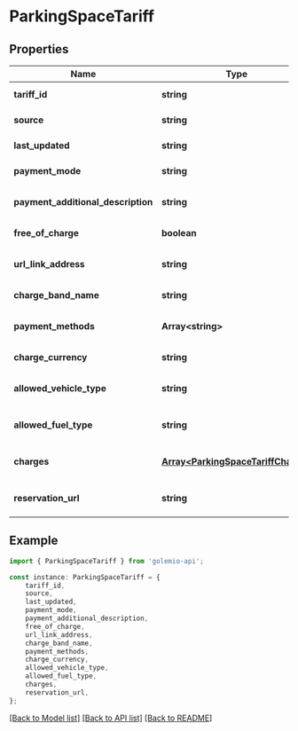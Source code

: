 # ParkingSpaceTariff


## Properties

Name | Type | Description | Notes
------------ | ------------- | ------------- | -------------
**tariff_id** | **string** |  | [default to undefined]
**source** | **string** |  | [default to undefined]
**last_updated** | **string** |  | [default to undefined]
**payment_mode** | **string** |  | [default to undefined]
**payment_additional_description** | **string** |  | [optional] [default to undefined]
**free_of_charge** | **boolean** |  | [default to undefined]
**url_link_address** | **string** |  | [optional] [default to undefined]
**charge_band_name** | **string** |  | [default to undefined]
**payment_methods** | **Array&lt;string&gt;** |  | [optional] [default to undefined]
**charge_currency** | **string** |  | [default to undefined]
**allowed_vehicle_type** | **string** |  | [optional] [default to undefined]
**allowed_fuel_type** | **string** |  | [optional] [default to undefined]
**charges** | [**Array&lt;ParkingSpaceTariffCharge&gt;**](ParkingSpaceTariffCharge.md) |  | [optional] [default to undefined]
**reservation_url** | **string** |  | [optional] [default to undefined]

## Example

```typescript
import { ParkingSpaceTariff } from 'golemio-api';

const instance: ParkingSpaceTariff = {
    tariff_id,
    source,
    last_updated,
    payment_mode,
    payment_additional_description,
    free_of_charge,
    url_link_address,
    charge_band_name,
    payment_methods,
    charge_currency,
    allowed_vehicle_type,
    allowed_fuel_type,
    charges,
    reservation_url,
};
```

[[Back to Model list]](../README.md#documentation-for-models) [[Back to API list]](../README.md#documentation-for-api-endpoints) [[Back to README]](../README.md)
